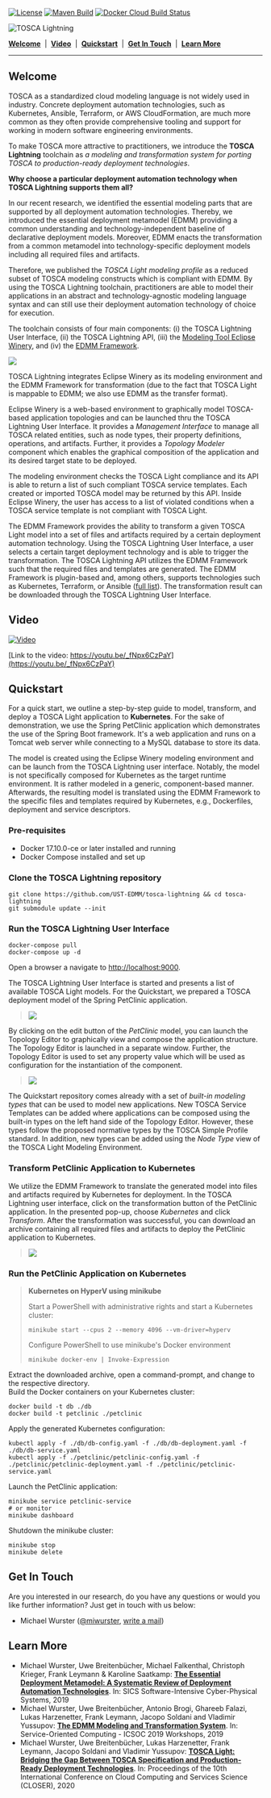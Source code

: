 
[![License](https://img.shields.io/badge/License-Apache%202.0-blue.svg)](https://opensource.org/licenses/Apache-2.0)
[![Maven Build](https://github.com/UST-EDMM/tosca-lightning/workflows/build/badge.svg)](https://github.com/UST-EDMM/tosca-lightning/actions?query=workflow%3Abuild)
[![Docker Cloud Build Status](https://img.shields.io/docker/cloud/build/ustedmm/tosca-lightning)](https://hub.docker.com/r/ustedmm/tosca-lightning)

![TOSCA Lightning](docs/logo.png)

[**Welcome**](#welcome) &nbsp;|&nbsp; [**Video**](#video) &nbsp;|&nbsp; [**Quickstart**](#quickstart) &nbsp;|&nbsp; [**Get In Touch**](#get-in-touch) &nbsp;|&nbsp; [**Learn More**](#learn-more)

---

## Welcome

TOSCA as a standardized cloud modeling language is not widely used in industry.
Concrete deployment automation technologies, such as Kubernetes, Ansible, Terraform, or AWS CloudFormation, are much more common as they often provide comprehensive tooling and support for working in modern software engineering environments.

To make TOSCA more attractive to practitioners, we introduce the **TOSCA Lightning** toolchain as *a modeling and transformation system for porting TOSCA to production-ready deployment technologies*.

**Why choose a particular deployment automation technology when TOSCA Lightning supports them all?**

In our recent research, we identified the essential modeling parts that are supported by all deployment automation technologies.
Thereby, we introduced the essential deployment metamodel (EDMM) providing a common understanding and technology-independent baseline of declarative deployment models.
Moreover, EDMM enacts the transformation from a common metamodel into technology-specific deployment models including all required files and artifacts.

Therefore, we published the *TOSCA Light modeling profile* as a reduced subset of TOSCA modeling constructs which is compliant with EDMM.
By using the TOSCA Lightning toolchain, practitioners are able to model their applications in an abstract and technology-agnostic modeling language syntax and can still use their deployment automation technology of choice for execution.

The toolchain consists of four main components:
(i) the TOSCA Lightning User Interface,
(ii) the TOSCA Lightning API,
(iii) the [Modeling Tool Eclipse Winery](https://github.com/eclipse/winery), and
(iv) the [EDMM Framework](https://github.com/UST-EDMM/edmm).

![](docs/toolchain.png)

TOSCA Lightning integrates Eclipse Winery as its modeling environment and the EDMM Framework for transformation (due to the fact that TOSCA Light is mappable to EDMM; we also use EDMM as the transfer format).

Eclipse Winery is a web-based environment to graphically model TOSCA-based application topologies and can be launched thru the TOSCA Lightning User Interface.
It provides a *Management Interface* to manage all TOSCA related entities, such as node types, their property definitions, operations, and artifacts.
Further, it provides a *Topology Modeler* component which enables the graphical composition of the application and its desired target state to be deployed.

The modeling environment checks the TOSCA Light compliance and its API is able to return a list of such compliant TOSCA service templates.
Each created or imported TOSCA model may be returned by this API.
Inside Eclipse Winery, the user has access to a list of violated conditions when a TOSCA service template is not compliant with TOSCA Light.

The EDMM Framework provides the ability to transform a given TOSCA Light model into a set of files and artifacts required by a certain deployment automation technology.
Using the TOSCA Lightning User Interface, a user selects a certain target deployment technology and is able to trigger the transformation.
The TOSCA Lightning API utilizes the EDMM Framework such that the required files and templates are generated.
The EDMM Framework is plugin-based and, among others, supports technologies such as Kubernetes, Terraform, or Ansible ([full list](https://github.com/UST-EDMM/edmm#plugins)).
The transformation result can be downloaded through the TOSCA Lightning User Interface.



## Video

[![Video](docs/video.png)](https://youtu.be/_fNpx6CzPaY)

[Link to the video: https://youtu.be/_fNpx6CzPaY](https://youtu.be/_fNpx6CzPaY)



## Quickstart

For a quick start, we outline a step-by-step guide to model, transform, and deploy a TOSCA Light application to **Kubernetes**.
For the sake of demonstration, we use the Spring PetClinic application which demonstrates the use of the Spring Boot framework.
It's a web application and runs on a Tomcat web server while connecting to a MySQL database to store its data.

The model is created using the Eclipse Winery modeling environment and can be launch from the TOSCA Lightning user interface.
Notably, the model is not specifically composed for Kubernetes as the target runtime environment.
It is rather modeled in a generic, component-based manner.
Afterwards, the resulting model is translated using the EDMM Framework to the specific files and templates required by Kubernetes, e.g., Dockerfiles, deployment and service descriptors.

### Pre-requisites

* Docker 17.10.0-ce or later installed and running
* Docker Compose installed and set up

### Clone the TOSCA Lightning repository

```
git clone https://github.com/UST-EDMM/tosca-lightning && cd tosca-lightning
git submodule update --init
```

### Run the TOSCA Lightning User Interface

```
docker-compose pull
docker-compose up -d
```

Open a browser a navigate to <http://localhost:9000>.

The TOSCA Lightning User Interface is started and presents a list of available TOSCA Light models.
For the Quickstart, we prepared a TOSCA deployment model of the Spring PetClinic application.

> ![](docs/quickstart/01-dashboard.png)

By clicking on the edit button of the *PetClinic* model, you can launch the Topology Editor to graphically view and compose the application structure.
The Topology Editor is launched in a separate window.
Further, the Topology Editor is used to set any property value which will be used as configuration for the instantiation of the component.

> ![](docs/quickstart/02-topology.png)

The Quickstart repository comes already with a set of *built-in modeling types* that can be used to model new applications.
New TOSCA Service Templates can be added where applications can be composed using the built-in types on the left hand side of the Topology Editor.
However, these types follow the proposed normative types by the TOSCA Simple Profile standard.
In addition, new types can be added using the *Node Type* view of the TOSCA Light Modeling Environment.

### Transform PetClinic Application to Kubernetes 

We utilize the EDMM Framework to translate the generated model into files and artifacts required by Kubernetes for deployment.
In the TOSCA Lightning user interface, click on the transformation button of the PetClinic application.
In the presented pop-up, choose *Kubernetes* and click *Transform*.
After the transformation was successful, you can download an archive containing all required files and artifacts to deploy the PetClinic application to Kubernetes.

> ![](docs/quickstart/03-transform.png)

### Run the PetClinic Application on Kubernetes

> **Kubernetes on HyperV using minikube**
>
> Start a PowerShell with administrative rights and start a Kubernetes cluster:
>
> ```
> minikube start --cpus 2 --memory 4096 --vm-driver=hyperv
> ```
>
> Configure PowerShell to use minikube's Docker environment
>
> ```
> minikube docker-env | Invoke-Expression
> ```

Extract the downloaded archive, open a command-prompt, and change to the respective directory.  
Build the Docker containers on your Kubernetes cluster:

```
docker build -t db ./db
docker build -t petclinic ./petclinic
```

Apply the generated Kubernetes configuration:

```
kubectl apply -f ./db/db-config.yaml -f ./db/db-deployment.yaml -f ./db/db-service.yaml
kubectl apply -f ./petclinic/petclinic-config.yaml -f ./petclinic/petclinic-deployment.yaml -f ./petclinic/petclinic-service.yaml
```

Launch the PetClinic application:

```
minikube service petclinic-service
# or monitor
minikube dashboard
```

Shutdown the minikube cluster:

```
minikube stop
minikube delete
```



## Get In Touch

Are you interested in our research, do you have any questions or would you like further information?
Just get in touch with us below:

* Michael Wurster ([@miwurster](https://github.com/miwurster), [write a mail](mailto:wurster@iaas.uni-stuttgart.de?subject=[GitHub]%20TOSCA%20Lightning))



## Learn More

* Michael Wurster, Uwe Breitenbücher, Michael Falkenthal, Christoph Krieger, Frank Leymann & Karoline Saatkamp:
  [**The Essential Deployment Metamodel: A Systematic Review of Deployment Automation Technologies**](https://link.springer.com/article/10.1007%2Fs00450-019-00412-x).
  In: SICS Software-Intensive Cyber-Physical Systems, 2019
* Michael Wurster, Uwe Breitenbücher, Antonio Brogi, Ghareeb Falazi, Lukas Harzenetter, Frank Leymann, Jacopo Soldani and Vladimir Yussupov:
  [**The EDMM Modeling and Transformation System**](https://www.iaas.uni-stuttgart.de/publications/INPROC-2019-41-ICSOC-2019-The-EDMM-Modeling-and-Transformation-System.pdf).
  In: Service-Oriented Computing - ICSOC 2019 Workshops, 2019
* Michael Wurster, Uwe Breitenbücher, Lukas Harzenetter, Frank Leymann, Jacopo Soldani and Vladimir Yussupov:
  [**TOSCA Light: Bridging the Gap Between TOSCA Specification and Production-Ready Deployment Technologies**](https://www.iaas.uni-stuttgart.de/publications/Wurster_TOSCA_Light.pdf).
  In: Proceedings of the 10th International Conference on Cloud Computing and Services Science (CLOSER), 2020
